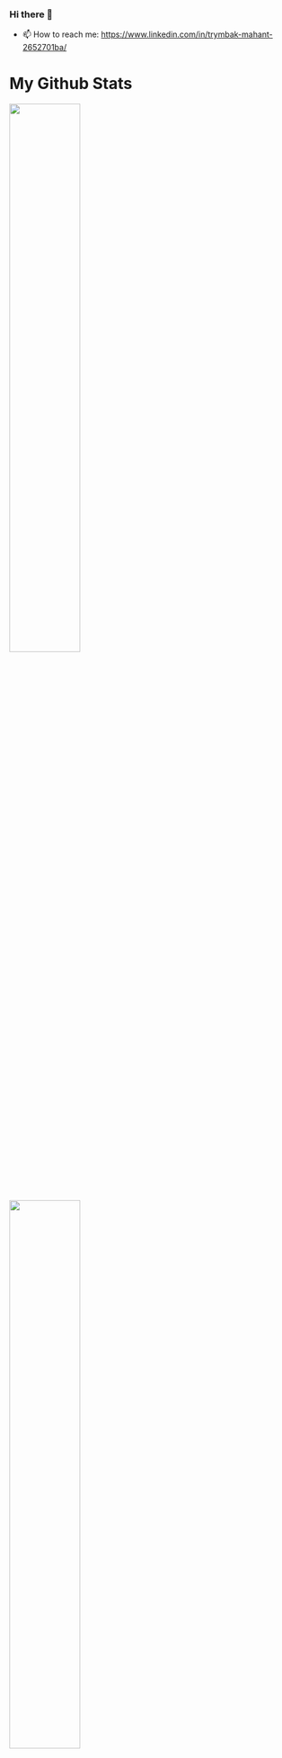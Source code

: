 ### Hi there 👋



- 📫 How to reach me: https://www.linkedin.com/in/trymbak-mahant-2652701ba/





# My Github Stats
<img class="img" style="height:auto; width:50%;" src="https://github-readme-stats.vercel.app/api?username=Trymbakmahant&theme=highcontrast&show_icons=true&count_private=true" />
<img class="img" style="height:auto; width:50%;" src="https://github-readme-stats.vercel.app/api/top-langs/?username=Trymbakmahant&theme=highcontrast&layout=compact" />

# Github Streak

[![GitHub Streak](https://streak-stats.demolab.com/?user=Trymbakmahant&theme=highcontrast)](https://git.io/streak-stats)

# GitHub Medals:
[![trophy](https://github-profile-trophy.vercel.app/?username=Trymbakmahant)](https://github.com/ryo-ma/github-profile-trophy)
</div>
